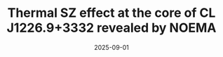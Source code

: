---
title: "Thermal SZ effect at the core of CL J1226.9+3332 revealed by NOEMA"
collection: "publications"
category: "co_papers"
permalink: /publications/2025arXiv250914048M
link: https://ui.adsabs.harvard.edu/abs/2025arXiv250914048M/abstract
date: 2025-09-01
venue: "arXiv e-prints"
citation: "Muñoz-Echeverría, M., Macías-Pérez, J.-F., Neri, R., et al. (2025), arXiv e-prints, arXiv:2509.14048."
---